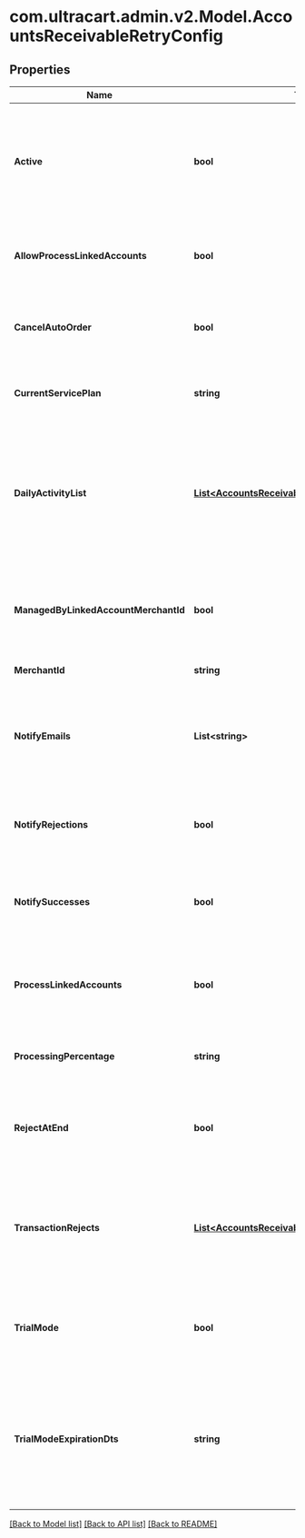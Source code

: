 
# com.ultracart.admin.v2.Model.AccountsReceivableRetryConfig

## Properties

Name | Type | Description | Notes
------------ | ------------- | ------------- | -------------
**Active** | **bool** | True if the retry should run daily.  False puts the retry service into an inactive state for this merchant. | [optional] 
**AllowProcessLinkedAccounts** | **bool** | True if this account has linked accounts that it can process. | [optional] 
**CancelAutoOrder** | **bool** | If true also cancel the auto order if the order is rejected at the end | [optional] 
**CurrentServicePlan** | **string** | The current service plan that the account is on. | [optional] 
**DailyActivityList** | [**List&lt;AccountsReceivableRetryDayActivity&gt;**](AccountsReceivableRetryDayActivity.md) | A list of days and what actions should take place on those days after an order reaches accounts receivable | [optional] 
**ManagedByLinkedAccountMerchantId** | **bool** | If not null, this account is managed by the specified parent merchant id. | [optional] 
**MerchantId** | **string** | UltraCart merchant ID | [optional] 
**NotifyEmails** | **List&lt;string&gt;** | A list of email addresses to receive summary notifications from the retry service. | [optional] 
**NotifyRejections** | **bool** | If true, email addresses are notified of rejections. | [optional] 
**NotifySuccesses** | **bool** | If true, email addresses are notified of successful charges. | [optional] 
**ProcessLinkedAccounts** | **bool** | If true, all linked accounts are also processed using the same rules. | [optional] 
**ProcessingPercentage** | **string** | The percentage rate charged for the service. | [optional] 
**RejectAtEnd** | **bool** | If true, the order is rejected the day after the last configured activity day | [optional] 
**TransactionRejects** | [**List&lt;AccountsReceivableRetryTransactionReject&gt;**](AccountsReceivableRetryTransactionReject.md) | Array of key/value pairs that when found in the response cause the rejection of the transaction. | [optional] 
**TrialMode** | **bool** | True if the account is currently in trial mode.  Set to false to exit trial mode. | [optional] 
**TrialModeExpirationDts** | **string** | The date when trial mode expires.  If this date is reached without exiting trial mode, the service will de-activate. | [optional] 

[[Back to Model list]](../README.md#documentation-for-models)
[[Back to API list]](../README.md#documentation-for-api-endpoints)
[[Back to README]](../README.md)

